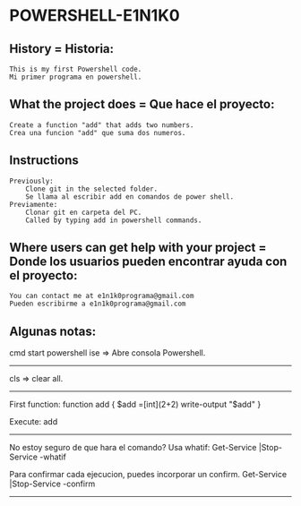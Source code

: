# POWERSHELL-E1N1K0 

## History = Historia:

	This is my first Powershell code.
	Mi primer programa en powershell.
        

## What the project does = Que hace el proyecto:
	Create a function "add" that adds two numbers. 
	Crea una funcion "add" que suma dos numeros.

    
## Instructions
	Previously:
		Clone git in the selected folder. 
		Se llama al escribir add en comandos de power shell.
	Previamente:	
 		Clonar git en carpeta del PC.
		Called by typing add in powershell commands.


## Where users can get help with your project = Donde los usuarios pueden encontrar ayuda con el proyecto:
	You can contact me at e1n1k0programa@gmail.com
	Pueden escribirme a e1n1k0programa@gmail.com


## Algunas notas: 
cmd
start powershell
ise => Abre consola Powershell.
____________________________________
cls => clear all.
____________________________________
First function:
function add
{
$add  =[int](2+2)
write-output "$add"
}


Execute:
add
_____________________________________
No estoy seguro de que hara el comando? Usa whatif:
Get-Service |Stop-Service -whatif

Para confirmar cada ejecucion, puedes incorporar un confirm.
Get-Service |Stop-Service -confirm

_____________________________________

